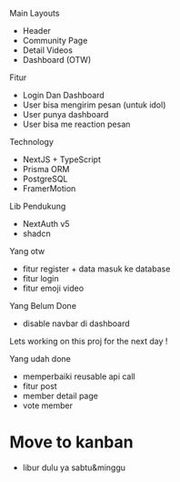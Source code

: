 Main Layouts
- Header
- Community Page
- Detail Videos
- Dashboard (OTW)

Fitur
- Login Dan Dashboard
- User bisa mengirim pesan (untuk idol)
- User punya dashboard
- User bisa me reaction pesan

Technology
- NextJS + TypeScript
- Prisma ORM
- PostgreSQL
- FramerMotion

Lib Pendukung
- NextAuth v5
- shadcn

Yang otw
- fitur register + data masuk ke database
- fitur login
- fitur emoji video

Yang Belum Done
- disable navbar di dashboard


Lets working on this proj for the next day !
  
Yang udah done
- memperbaiki reusable api call
- fitur post
- member detail page
- vote member

# Move to kanban

- libur dulu ya sabtu&minggu
